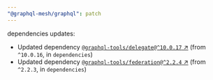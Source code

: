 ```yaml
---
"@graphql-mesh/graphql": patch
---
```

dependencies updates:
  - Updated dependency [`@graphql-tools/delegate@^10.0.17` ↗︎](https://www.npmjs.com/package/@graphql-tools/delegate/v/10.0.17) (from `^10.0.16`, in `dependencies`)
  - Updated dependency [`@graphql-tools/federation@^2.2.4` ↗︎](https://www.npmjs.com/package/@graphql-tools/federation/v/2.2.4) (from `^2.2.3`, in `dependencies`)
